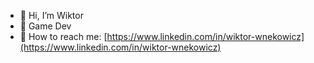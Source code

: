 - 👋 Hi, I’m Wiktor
- 👀 Game Dev
- 🌱 How to reach me: [https://www.linkedin.com/in/wiktor-wnekowicz](https://www.linkedin.com/in/wiktor-wnekowicz)

<!---
s188691/s188691 is a ✨ special ✨ repository because its `README.md` (this file) appears on your GitHub profile.
You can click the Preview link to take a look at your changes.
--->

